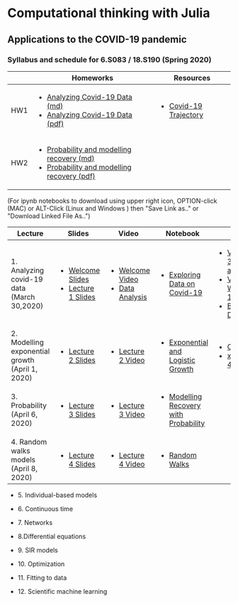 # Computational thinking with Julia 
## Applications to the COVID-19 pandemic
### Syllabus and schedule for 6.S083 / 18.S190 (Spring 2020)

||Homeworks|Resources|
|--|--|--|
|HW1 |  <ul> <li>[Analyzing Covid-19 Data (md)][md:hw1]</li>  <li>[Analyzing Covid-19 Data (pdf)][pdf:hw1] </li> </ul>|<ul><li>[Covid-19 Trajectory](https://aatishb.com/covidtrends/) </li></ul>|
|HW2 |  <ul> <li>[ Probability and modelling recovery (md)][md:hw2]</li>  <li>[Probability and modelling recovery (pdf)][pdf:hw2] </li> </ul>||

[md:hw1]:https://github.com/mitmath/6S083/blob/master/problem_sets/PS1.md
[md:hw2]:https://github.com/mitmath/6S083/blob/master/problem_sets/PS2.md

[pdf:hw1]:https://docs.google.com/viewer?url=https://github.com/mitmath/6S083/raw/master/problem_sets/PS1.pdf
[pdf:hw2]:https://docs.google.com/viewer?url=https://github.com/mitmath/6S083/raw/master/problem_sets/PS2.pdf

(For ipynb notebooks to download using upper right icon,  OPTION-click (MAC) or ALT-Click (Linux and Windows ) then "Save Link as.." or "Download Linked File As..")

|Lecture| Slides | Video  | Notebook | Other Resources |
|--|--|--|--|--|
| 1. Analyzing covid-19 data <br> (March 30,2020) | <ul><li> [Welcome Slides][welcome]</li><li> [Lecture 1 Slides][1] </li></ul> | <ul> <li> [Welcome Video][video:welcome] </li>  <li> [Data Analysis][video:dataanal] </li> </ul> |  <ul><li>[Exploring Data on Covid-19][notebook:exploring] </li></ul>| <ul>  <li> [Video: 3Blue1Brown:Simulating an Epidemic][res1] </li> <li> [Video: How to Tell If We're Beating COVID-19][res2] </li> <li>   [Blog: COVID-19 in Denmark][res3]</ul> |
 |2. Modelling exponential growth <br> (April 1, 2020) | <ul><li>[Lecture 2 Slides][2]</li></ul>  |<ul><li>  [Lecture 2 Video][video:2] </li></ul> |<ul><li>[Exponential and Logistic Growth][notebook:2]</li></ul>|<ul><li>[Covid-19 Trajectory](https://aatishb.com/covidtrends/)</li> <li> [xkcd comic "Scenario 4"](https://xkcd.com/2289/) </li> </ul>|
 |3. Probability <br> (April 6, 2020) | <ul><li>[Lecture 3 Slides][3]</li></ul> | <ul> <li> [Lecture 3 Video][video:3] </li></ul> |<ul><li>[Modelling Recovery with Probability][notebook:3]</li></ul>|
|4. Random walks models  <br> (April 8, 2020) | <ul><li>[Lecture 4 Slides][4]</li></ul> | <ul> <li> [Lecture 4 Video][video:4] </li></ul> |<ul><li>[Random Walks][notebook:4]</li></ul>|
 

  <ul>
    <li>
5. Individual-based models
      </li>
  </ul>
  <ul>
    <li>
6. Continuous time
     </li>
  </ul>
  <ul>
    <li>
7. Networks
   </li>
  </ul>
  <ul>
    <li>
8.Differential equations
    </li>
  </ul>
  <ul>
    <li>
9. SIR models
  </li>
  </ul>
  <ul>
    <li>
10. Optimization
   </li>
  </ul>
  <ul>
    <li>
11. Fitting to data
  </li>
</ul>
<ul>
 <li>
12. Scientific machine learning
 </li>
 </ul>
 
[1]:https://docs.google.com/viewer?url=https://github.com/mitmath/6S083/raw/master/lectures/01.%20Introduction%20to%20Julia.pdf
[2]:https://docs.google.com/viewer?url=https://github.com/mitmath/6S083/raw/master/lectures/02.%20Introduction%20to%20modelling.pdf
[3]:https://docs.google.com/viewer?url=https://github.com/mitmath/6S083/raw/master/lectures/03.%20Probability.pdf
[4]:https://docs.google.com/viewer?url=https://github.com/mitmath/6S083/raw/master/lectures/04.%20Probability%20II%20and%20random%20walks.pdf

[video:welcome]:https://video.odl.mit.edu/videos/25acbf684dbd4fb18caa694dc1e9cb4a/
[video:dataanal]:https://video.odl.mit.edu/videos/6fd61898f9c841bfbf79c7163a2c960d/
[video:2]:https://mit.zoom.us/rec/play/tZcqJu2hrWk3EoCU5ASDA6JwW43rJqOs0nQb8voJmEjgBnQBNVvybrFANuBdT4BwqQyhLs2fsHc_EOcH?continueMode=true&_x_zm_rtaid=ASHU40TnQm6DiHQVTVcqtg.1586018029563.8875e6e3159640b6b791712564660e4c&_x_zm_rhtaid=946
[video:3]:https://mit.zoom.us/rec/share/vdNMC4yg3W9ISZXV5XvyXLQ4PYHUaaa8g3cW__UNyUrv2YVoyW8RMCvfmWE2Axxk
[video:4]:https://mit.zoom.us/rec/share/_tBoKZ7Z0UpJX6-O6kfcQrERBo3veaa8hCMa_6VZn024oOZsopE1_HE1CF0ZnpLB?startTime=1586372102000

[notebook:exploring]:https://nbviewer.jupyter.org/github/mitmath/6S083/blob/c7e60979a98ea733d144483a296687a6370a333d/lectures/live/01%20-%20Exploring%20COVID-19%20data.ipynb
[notebook:2]:https://nbviewer.jupyter.org/github/mitmath/6S083/blob/master/lectures/live/02%20-%20Exponential%20and%20logistic%20growth.ipynb
[notebook:3]:https://nbviewer.jupyter.org/github/mitmath/6S083/blob/master/lectures/live/03%20-%20Modelling%20recovery%20process%20using%20probability.ipynb
[notebook:4]:https://nbviewer.jupyter.org/github/mitmath/6S083/blob/master/lectures/live/04%20-%20Random%20walks.ipynb
[res1]:https://www.youtube.com/watch?v=gxAaO2rsdIs&feature=youtu.be&t=1
[res2]:https://www.youtube.com/watch?v=54XLXg4fYsc
[res3]:https://doktormike.gitlab.io/post/covid-19/
[welcome]:https://docs.google.com/presentation/d/1S8PjNJoKDOqjZM1mkhFwfLMFMzA7DOy8tOODfJxSH6Q/edit#slide=id.p
